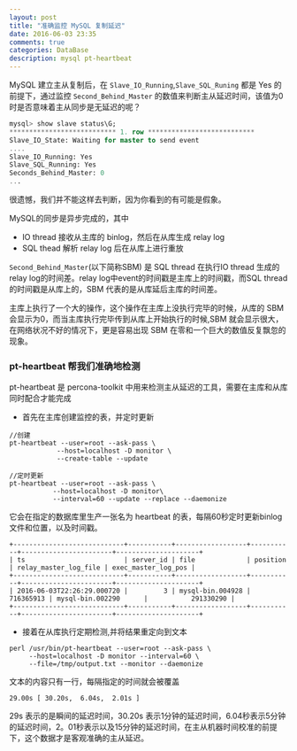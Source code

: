 ```yaml
---
layout: post
title: "准确监控 MySQL 复制延迟"
date: 2016-06-03 23:35
comments: true
categories: DataBase
description: mysql pt-heartbeat
---
```


MySQL 建立主从复制后，在 `Slave_IO_Running`,`Slave_SQL_Runing` 都是 Yes 的前提下，通过监控 `Second_Behind_Master` 的数值来判断主从延迟时间，该值为0时是否意味着主从同步是无延迟的呢？

```sql
mysql> show slave status\G;
*************************** 1. row ***************************
Slave_IO_State: Waiting for master to send event
....
Slave_IO_Running: Yes
Slave_SQL_Running: Yes
Seconds_Behind_Master: 0
...
```

很遗憾，我们并不能这样去判断，因为你看到的有可能是假象。


MySQL的同步是异步完成的，其中

* IO thread 接收从主库的 binlog，然后在从库生成 relay log
* SQL thead 解析 relay log 后在从库上进行重放

`Second_Behind_Master`(以下简称SBM) 是 SQL thread 在执行IO thread 生成的relay log的时间差。relay log中event的时间戳是主库上的时间戳，而SQL thread的时间戳是从库上的，SBM 代表的是从库延后主库的时间差。

主库上执行了一个大的操作，这个操作在主库上没执行完毕的时候，从库的 SBM 会显示为0，而当主库执行完毕传到从库上开始执行的时候,SBM 就会显示很大，在网络状况不好的情况下，更是容易出现 SBM 在零和一个巨大的数值反复飘忽的现象。


### pt-heartbeat 帮我们准确地检测

pt-heartbeat 是 percona-toolkit 中用来检测主从延迟的工具，需要在主库和从库同时配合才能完成

* 首先在主库创建监控的表，并定时更新

```
//创建
pt-heartbeat --user=root --ask-pass \
            --host=localhost -D monitor \
            --create-table --update 

//定时更新
pt-heartbeat --user=root --ask-pass \
           --host=localhost -D monitor\
           --interval=60 --update --replace --daemonize
```
它会在指定的数据库里生产一张名为 heartbeat 的表，每隔60秒定时更新binlog 文件和位置，以及时间戳。

```
+----------------------------+-----------+------------------+-----------+-----------------------+---------------------+
| ts                         | server_id | file             | position  | relay_master_log_file | exec_master_log_pos |
+----------------------------+-----------+------------------+-----------+-----------------------+---------------------+
| 2016-06-03T22:26:29.000720 |         3 | mysql-bin.004928 | 716365913 | mysql-bin.002290      |           291330290 |
+----------------------------+-----------+------------------+-----------+-----------------------+---------------------+
```

* 接着在从库执行定期检测,并将结果重定向到文本

```
perl /usr/bin/pt-heartbeat --user=root --ask-pass \
     --host=localhost -D monitor --interval=60 \
     --file=/tmp/output.txt --monitor --daemonize
```

文本的内容只有一行，每隔指定的时间就会被覆盖

```
29.00s [ 30.20s,  6.04s,  2.01s ]
```

29s 表示的是瞬间的延迟时间，30.20s 表示1分钟的延迟时间，6.04秒表示5分钟的延迟时间，2。01秒表示以及15分钟的延迟时间，在主从机器时间校准的前提下，这个数据才是客观准确的主从延迟。
